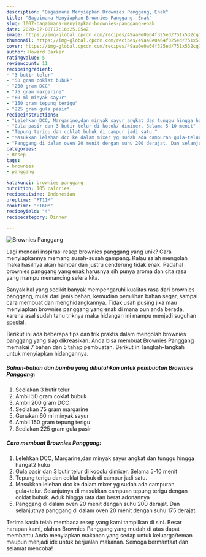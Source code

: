 ```yaml
---
description: "Bagaimana Menyiapkan Brownies Panggang, Enak"
title: "Bagaimana Menyiapkan Brownies Panggang, Enak"
slug: 1007-bagaimana-menyiapkan-brownies-panggang-enak
date: 2020-07-08T17:16:25.854Z
image: https://img-global.cpcdn.com/recipes/49aa0e0a64f325ed/751x532cq70/brownies-panggang-foto-resep-utama.jpg
thumbnail: https://img-global.cpcdn.com/recipes/49aa0e0a64f325ed/751x532cq70/brownies-panggang-foto-resep-utama.jpg
cover: https://img-global.cpcdn.com/recipes/49aa0e0a64f325ed/751x532cq70/brownies-panggang-foto-resep-utama.jpg
author: Howard Barker
ratingvalue: 5
reviewcount: 11
recipeingredient:
- "3 butir telur"
- "50 gram coklat bubuk"
- "200 gram DCC"
- "75 gram margarine"
- "60 ml minyak sayur"
- "150 gram tepung terigu"
- "225 gram gula pasir"
recipeinstructions:
- "Lelehkan DCC, Margarine,dan minyak sayur angkat dan tunggu hingga hangat2 kuku"
- "Gula pasir dan 3 butir telur di kocok/ dimixer. Selama 5-10 menit"
- "Tepung terigu dan coklat bubuk di campur jadi satu."
- "Masukkan lelehan dcc ke dalam mixer yg sudah ada campuran gula+telur. Selanjutnya di masukkan campuan tepung terigu dengan coklat bubuk. Aduk hingga rata dan berat adonannya"
- "Panggang di dalam oven 20 menit dengan suhu 200 derajat. Dan selanjutnya panggang di dalam oven 20 menit dengan suhu 175 derajat"
categories:
- Resep
tags:
- brownies
- panggang

katakunci: brownies panggang 
nutrition: 105 calories
recipecuisine: Indonesian
preptime: "PT11M"
cooktime: "PT60M"
recipeyield: "4"
recipecategory: Dinner

---
```



![Brownies Panggang](https://img-global.cpcdn.com/recipes/49aa0e0a64f325ed/751x532cq70/brownies-panggang-foto-resep-utama.jpg)

Lagi mencari inspirasi resep brownies panggang yang unik? Cara menyiapkannya memang susah-susah gampang. Kalau salah mengolah maka hasilnya akan hambar dan justru cenderung tidak enak. Padahal brownies panggang yang enak harusnya sih punya aroma dan cita rasa yang mampu memancing selera kita.

Banyak hal yang sedikit banyak mempengaruhi kualitas rasa dari brownies panggang, mulai dari jenis bahan, kemudian pemilihan bahan segar, sampai cara membuat dan menghidangkannya. Tidak usah pusing jika mau menyiapkan brownies panggang yang enak di mana pun anda berada, karena asal sudah tahu triknya maka hidangan ini mampu menjadi suguhan spesial.




Berikut ini ada beberapa tips dan trik praktis dalam mengolah brownies panggang yang siap dikreasikan. Anda bisa membuat Brownies Panggang memakai 7 bahan dan 5 tahap pembuatan. Berikut ini langkah-langkah untuk menyiapkan hidangannya.

<!--inarticleads1-->

##### Bahan-bahan dan bumbu yang dibutuhkan untuk pembuatan Brownies Panggang:

1. Sediakan 3 butir telur
1. Ambil 50 gram coklat bubuk
1. Ambil 200 gram DCC
1. Sediakan 75 gram margarine
1. Gunakan 60 ml minyak sayur
1. Ambil 150 gram tepung terigu
1. Sediakan 225 gram gula pasir




<!--inarticleads2-->

##### Cara membuat Brownies Panggang:

1. Lelehkan DCC, Margarine,dan minyak sayur angkat dan tunggu hingga hangat2 kuku
1. Gula pasir dan 3 butir telur di kocok/ dimixer. Selama 5-10 menit
1. Tepung terigu dan coklat bubuk di campur jadi satu.
1. Masukkan lelehan dcc ke dalam mixer yg sudah ada campuran gula+telur. Selanjutnya di masukkan campuan tepung terigu dengan coklat bubuk. Aduk hingga rata dan berat adonannya
1. Panggang di dalam oven 20 menit dengan suhu 200 derajat. Dan selanjutnya panggang di dalam oven 20 menit dengan suhu 175 derajat




Terima kasih telah membaca resep yang kami tampilkan di sini. Besar harapan kami, olahan Brownies Panggang yang mudah di atas dapat membantu Anda menyiapkan makanan yang sedap untuk keluarga/teman maupun menjadi ide untuk berjualan makanan. Semoga bermanfaat dan selamat mencoba!
